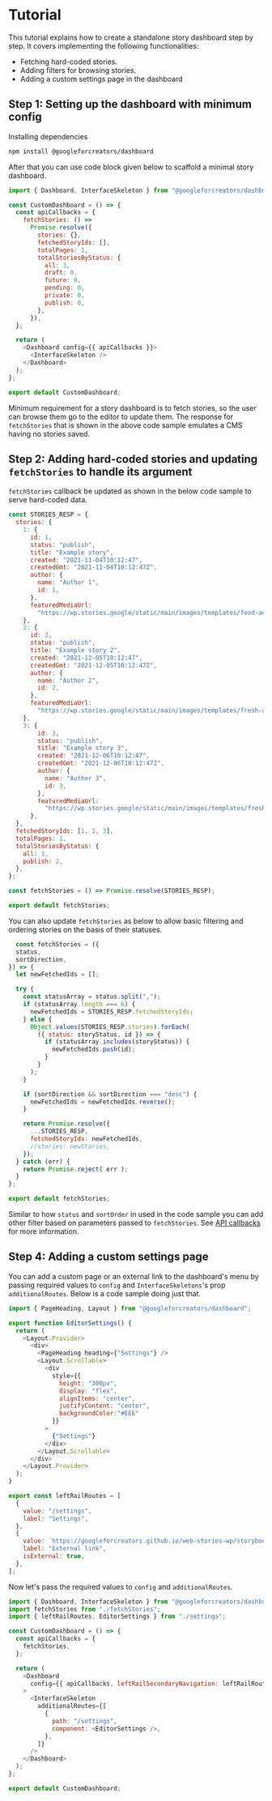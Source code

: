 # Tutorial

This tutorial explains how to create a standalone story dashboard step by step. It covers implementing the following functionalities:

- Fetching hard-coded stories.
- Adding filters for browsing stories.
- Adding a custom settings page in the dashboard

## Step 1: Setting up the dashboard with minimum config

Installing dependencies

```sh
npm install @googleforcreators/dashboard
```

After that you can use code block given below to scaffold a minimal story dashboard.

```js
import { Dashboard, InterfaceSkeleton } from "@googleforcreators/dashboard";

const CustomDashboard = () => {
  const apiCallbacks = {
    fetchStories: () =>
      Promise.resolve({
        stories: {},
        fetchedStoryIds: [],
        totalPages: 1,
        totalStoriesByStatus: {
          all: 3,
          draft: 0,
          future: 0,
          pending: 0,
          private: 0,
          publish: 0,
        },
      }),
  };

  return (
    <Dashboard config={{ apiCallbacks }}>
      <InterfaceSkeleton />
    </Dashboard>
  );
};

export default CustomDashboard;
```

Minimum requirement for a story dashboard is to fetch stories, so the user can browse them go to the editor to update them. The response for `fetchStories` that is shown in the above code sample emulates a CMS having no stories saved. 

## Step 2: Adding hard-coded stories and updating `fetchStories` to handle its argument

`fetchStories` callback be updated as shown in the below code sample to serve hard-coded data.

```js
const STORIES_RESP = {
  stories: {
    1: {
      id: 1,
      status: "publish",
      title: "Example story",
      created: "2021-11-04T10:12:47",
      createdGmt: "2021-11-04T10:12:47Z",
      author: {
        name: "Author 1",
        id: 1,
      },
      featuredMediaUrl:
        "https://wp.stories.google/static/main/images/templates/food-and-stuff/page1_bg.jpg",
    },
    2: {
      id: 2,
      status: "publish",
      title: "Example story 2",
      created: "2021-12-05T10:12:47",
      createdGmt: "2021-12-05T10:12:47Z",
      author: {
        name: "Author 2",
        id: 2,
      },
      featuredMediaUrl:
        "https://wp.stories.google/static/main/images/templates/fresh-and-bright/page8_figure.jpg",
    },
    3: {
        id: 3,
        status: "publish",
        title: "Example story 3",
        created: "2021-12-06T10:12:47",
        createdGmt: "2021-12-06T10:12:47Z",
        author: {
          name: "Author 3",
          id: 3,
        },
        featuredMediaUrl:
          "https://wp.stories.google/static/main/images/templates/fresh-and-bright/page7_product2.jpg",
      },
  },
  fetchedStoryIds: [1, 2, 3],
  totalPages: 1,
  totalStoriesByStatus: {
    all: 3,
    publish: 2,
  },
};

const fetchStories = () => Promise.resolve(STORIES_RESP);

export default fetchStories;
```

You can also update `fetchStories` as below to allow basic filtering and ordering stories on the basis of their statuses.

```jsx
  const fetchStories = ({
  status,
  sortDirection,
}) => {
  let newFetchedIds = [];

  try {
    const statusArray = status.split(",");
    if (statusArray.length === 6) {
      newFetchedIds = STORIES_RESP.fetchedStoryIds;
    } else {
      Object.values(STORIES_RESP.stories).forEach(
        ({ status: storyStatus, id }) => {
          if (statusArray.includes(storyStatus)) {
            newFetchedIds.push(id);
          }
        }
      );
    }

    if (sortDirection && sortDirection === "desc") {
      newFetchedIds = newFetchedIds.reverse();
    }

    return Promise.resolve({
      ...STORIES_RESP,
      fetchedStoryIds: newFetchedIds,
      //stories: newStories,
    });
  } catch (err) {
    return Promise.reject( err );
  }
};

export default fetchStories;
```

Similar to how `status` and `sortOrder` in used in the code sample you can add other filter based on parameters passed to `fetchStories`. See [API callbacks](./api-callbacks.md) for more information.

## Step 4: Adding a custom settings page

You can add a custom page or an external link to the dashboard's menu by passing required values to `config` and `InterfaceSkeletons`'s prop `additionalRoutes`. Below is a code sample doing just that.

```js
import { PageHeading, Layout } from "@googleforcreators/dashboard";

export function EditorSettings() {
  return (
    <Layout.Provider>
      <div>
        <PageHeading heading={"Settings"} />
        <Layout.Scrollable>
          <div
            style={{
              height: "300px",
              display: "flex",
              alignItems: "center",
              justifyContent: "center",
              backgroundColor:"#EEE"
            }}
          >
            {"Settings"}
          </div>
        </Layout.Scrollable>
      </div>
    </Layout.Provider>
  );
}

export const leftRailRoutes = [
  {
    value: "/settings",
    label: "Settings",
  },
  {
    value: `https://googleforcreators.github.io/web-stories-wp/storybook/iframe.html?id=playground-dashboard--default&args=&viewMode=story#/`,
    label: "External link",
    isExternal: true,
  },
];

```

Now let's pass the required values to `config` and `additionalRoutes`.

```js
import { Dashboard, InterfaceSkeleton } from "@googleforcreators/dashboard";
import fetchStories from "./fetchStories";
import { leftRailRoutes, EditorSettings } from "./settings";

const CustomDashboard = () => {
  const apiCallbacks = {
    fetchStories,
  };

  return (
    <Dashboard
      config={{ apiCallbacks, leftRailSecondaryNavigation: leftRailRoutes }}
    >
      <InterfaceSkeleton
        additionalRoutes={[
          {
            path: "/settings",
            component: <EditorSettings />,
          },
        ]}
      />
    </Dashboard>
  );
};

export default CustomDashboard;
```
